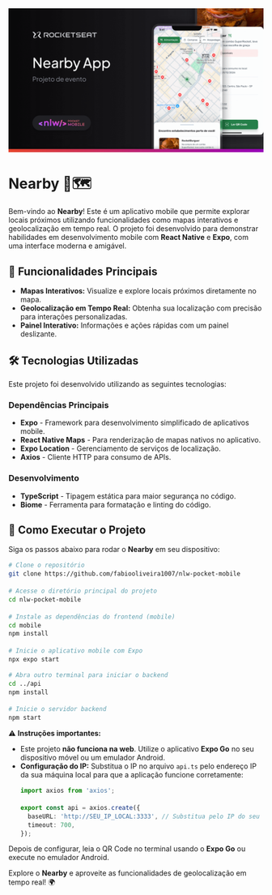 <img src="https://raw.githubusercontent.com/fabiooliveira1007/images/refs/heads/main/cover-nearby.png">

# Nearby 📍🗺️

Bem-vindo ao **Nearby**! Este é um aplicativo mobile que permite explorar locais próximos utilizando funcionalidades como mapas interativos e geolocalização em tempo real. O projeto foi desenvolvido para demonstrar habilidades em desenvolvimento mobile com **React Native** e **Expo**, com uma interface moderna e amigável.

## 🚀 Funcionalidades Principais

- **Mapas Interativos:** Visualize e explore locais próximos diretamente no mapa.  
- **Geolocalização em Tempo Real:** Obtenha sua localização com precisão para interações personalizadas.  
- **Painel Interativo:** Informações e ações rápidas com um painel deslizante.

## 🛠️ Tecnologias Utilizadas

Este projeto foi desenvolvido utilizando as seguintes tecnologias:

### Dependências Principais

- **Expo** - Framework para desenvolvimento simplificado de aplicativos mobile.  
- **React Native Maps** - Para renderização de mapas nativos no aplicativo.  
- **Expo Location** - Gerenciamento de serviços de localização.  
- **Axios** - Cliente HTTP para consumo de APIs.  

### Desenvolvimento

- **TypeScript** - Tipagem estática para maior segurança no código.  
- **Biome** - Ferramenta para formatação e linting do código.

## 🚧 Como Executar o Projeto

Siga os passos abaixo para rodar o **Nearby** em seu dispositivo:

```bash
# Clone o repositório
git clone https://github.com/fabiooliveira1007/nlw-pocket-mobile

# Acesse o diretório principal do projeto
cd nlw-pocket-mobile

# Instale as dependências do frontend (mobile)
cd mobile
npm install

# Inicie o aplicativo mobile com Expo
npx expo start
```

```bash
# Abra outro terminal para iniciar o backend
cd ../api
npm install

# Inicie o servidor backend
npm start
```

⚠️ **Instruções importantes:**

- Este projeto **não funciona na web**. Utilize o aplicativo **Expo Go** no seu dispositivo móvel ou um emulador Android.  
- **Configuração do IP:** Substitua o IP no arquivo `api.ts` pelo endereço IP da sua máquina local para que a aplicação funcione corretamente:  
  ```typescript
  import axios from 'axios';

  export const api = axios.create({
    baseURL: 'http://SEU_IP_LOCAL:3333', // Substitua pelo IP do seu computador
    timeout: 700,
  });
  ```

Depois de configurar, leia o QR Code no terminal usando o **Expo Go** ou execute no emulador Android.

Explore o **Nearby** e aproveite as funcionalidades de geolocalização em tempo real! 🌍